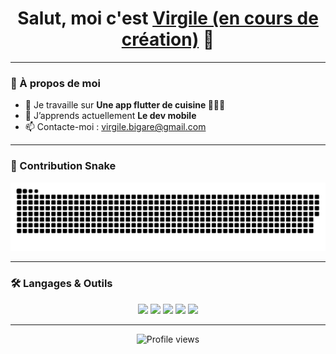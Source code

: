 <!-- README.md -->

<h1 align="center">
  Salut, moi c'est <a href="https://github.com/virgill-e">Virgile (en cours de création)</a> 👋
</h1>

---

### 🚀 À propos de moi

- 🔭 Je travaille sur **Une app flutter de cuisine 👨🏻‍🍳**
- 🌱 J’apprends actuellement **Le dev mobile**
- 📫 Contacte-moi : [virgile.bigare@gmail.com](mailto:virgile.bigare@gmail.com)

---

### 🐍 Contribution Snake

![Snake animation](./dist/github-contribution-grid-snake.svg)

---

### 🛠️ Langages & Outils

<p align="center">
  <img src="https://img.shields.io/badge/-JavaScript-333?style=flat-square&logo=javascript" />
  <img src="https://img.shields.io/badge/-Python-333?style=flat-square&logo=python" />
  <img src="https://img.shields.io/badge/-React-333?style=flat-square&logo=react" />
  <img src="https://img.shields.io/badge/-Node.js-333?style=flat-square&logo=node.js" />
  <img src="https://img.shields.io/badge/-Git-333?style=flat-square&logo=git" />
</p>

---

<p align="center">
  <img src="https://komarev.com/ghpvc/?username=virgill-e&style=flat-square&color=blue" alt="Profile views" />
</p>
